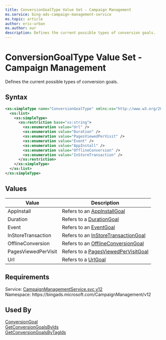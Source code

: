 ```yaml
---
title: ConversionGoalType Value Set - Campaign Management
ms.service: bing-ads-campaign-management-service
ms.topic: article
author: eric-urban
ms.author: eur
description: Defines the current possible types of conversion goals.
---
```

# ConversionGoalType Value Set - Campaign Management
Defines the current possible types of conversion goals. 

## Syntax
```xml
<xs:simpleType name="ConversionGoalType" xmlns:xs="http://www.w3.org/2001/XMLSchema">
  <xs:list>
    <xs:simpleType>
      <xs:restriction base="xs:string">
        <xs:enumeration value="Url" />
        <xs:enumeration value="Duration" />
        <xs:enumeration value="PagesViewedPerVisit" />
        <xs:enumeration value="Event" />
        <xs:enumeration value="AppInstall" />
        <xs:enumeration value="OfflineConversion" />
        <xs:enumeration value="InStoreTransaction" />
      </xs:restriction>
    </xs:simpleType>
  </xs:list>
</xs:simpleType>
```

## <a name="values"></a>Values

|Value|Description|
|-----------|---------------|
|<a name="appinstall"></a>AppInstall|Refers to an [AppInstallGoal](appinstallgoal.md)|
|<a name="duration"></a>Duration|Refers to a [DurationGoal](durationgoal.md)|
|<a name="event"></a>Event|Refers to an [EventGoal](eventgoal.md)|
|<a name="instoretransaction"></a>InStoreTransaction|Refers to an [InStoreTransactionGoal](instoretransactiongoal.md)|
|<a name="offlineconversion"></a>OfflineConversion|Refers to an [OfflineConversionGoal](offlineconversiongoal.md)|
|<a name="pagesviewedpervisit"></a>PagesViewedPerVisit|Refers to a [PagesViewedPerVisitGoal](pagesviewedpervisitgoal.md)|
|<a name="url"></a>Url|Refers to a [UrlGoal](urlgoal.md)|

## Requirements
Service: [CampaignManagementService.svc v12](https://campaign.api.bingads.microsoft.com/Api/Advertiser/CampaignManagement/v12/CampaignManagementService.svc)  
Namespace: https\://bingads.microsoft.com/CampaignManagement/v12  

## Used By
[ConversionGoal](conversiongoal.md)  
[GetConversionGoalsByIds](getconversiongoalsbyids.md)  
[GetConversionGoalsByTagIds](getconversiongoalsbytagids.md)  
